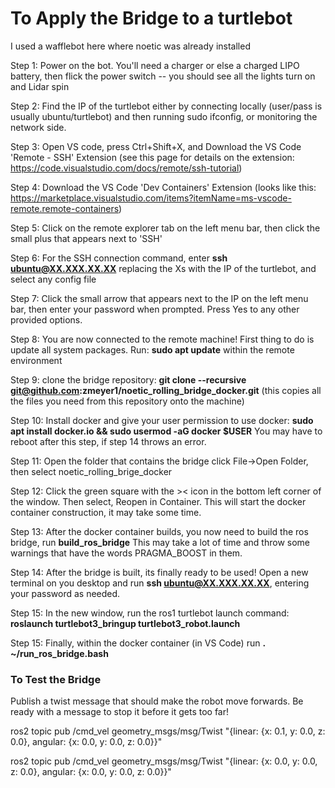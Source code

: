 # To Apply the Bridge to a turtlebot
I used a wafflebot here where noetic was already installed

Step 1: Power on the bot. You'll need a charger or else a charged LIPO battery, then flick the power switch -- you should see all the lights turn on and Lidar spin

Step 2: Find the IP of the turtlebot either by connecting locally (user/pass is usually ubuntu/turtlebot) and then running sudo ifconfig, or monitoring the network side.

Step 3: Open VS code, press Ctrl+Shift+X, and Download the VS Code 'Remote - SSH' Extension (see this page for details on the extension: https://code.visualstudio.com/docs/remote/ssh-tutorial)

Step 4: Download the VS Code 'Dev Containers' Extension (looks like this: https://marketplace.visualstudio.com/items?itemName=ms-vscode-remote.remote-containers)

Step 5: Click on the remote explorer tab on the left menu bar, then click the small plus that appears next to 'SSH'

Step 6: For the SSH connection command, enter **ssh ubuntu@XX.XXX.XX.XX** replacing the Xs with the IP of the turtlebot, and select any config file

Step 7: Click the small arrow that appears next to the IP on the left menu bar, then enter your password when prompted. Press Yes to any other provided options.

Step 8: You are now connected to the remote machine! First thing to do is update all system packages. Run: **sudo apt update** within the remote environment

Step 9: clone the bridge repository: **git clone --recursive git@github.com:zmeyer1/noetic_rolling_bridge_docker.git** (this copies all the files you need from this repository onto the machine)

Step 10: Install docker and give your user permission to use docker: **sudo apt install docker.io && sudo usermod -aG docker $USER** You may have to reboot after this step, if step 14 throws an error.

Step 11: Open the folder that contains the bridge click File->Open Folder, then select noetic_rolling_brige_docker

Step 12: Click the green square with the >< icon in the bottom left corner of the window. Then select, Reopen in Container. This will start the docker container construction, it may take some time.

Step 13: After the docker container builds, you now need to build the ros bridge, run **build_ros_bridge** This may take a lot of time and throw some warnings that have the words PRAGMA_BOOST in them.

Step 14: After the bridge is built, its finally ready to be used! Open a new terminal on you desktop and run **ssh ubuntu@XX.XXX.XX.XX**, entering your password as needed.

Step 15: In the new window, run the ros1 turtlebot launch command: **roslaunch turtlebot3_bringup turtlebot3_robot.launch**

Step 15: Finally, within the docker container (in VS Code) run **. ~/run_ros_bridge.bash**


### To Test the Bridge
Publish a twist message that should make the robot move forwards. Be ready with a message to stop it before it gets too far!

ros2 topic pub /cmd_vel geometry_msgs/msg/Twist "{linear: {x: 0.1, y: 0.0, z: 0.0}, angular: {x: 0.0, y: 0.0, z: 0.0}}"

ros2 topic pub /cmd_vel geometry_msgs/msg/Twist "{linear: {x: 0.0, y: 0.0, z: 0.0}, angular: {x: 0.0, y: 0.0, z: 0.0}}"
